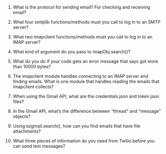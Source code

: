 1. What is the protocol for sending email? For checking and receiving email?

2. What four smtplib functions/methods must you call to log in to an SMTP server?

3. What two imapclient functions/methods must you call to log in to an IMAP server?

4. What kind of argument do you pass to imapObj.search()?

5. What do you do if your code gets an error message that says got more than 10000 bytes?

6. The imapclient module handles connecting to an IMAP server and finding emails. What is one module that handles reading the emails that imapclient collects?

7. When using the Gmail API, what are the credentials.json and token.json files?

8. In the Gmail API, what’s the difference between “thread” and “message” objects?

9. Using ezgmail.search(), how can you find emails that have file attachments?

10. What three pieces of information do you need from Twilio before you can send text messages?